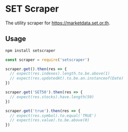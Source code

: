 # SET Scraper

The utility scraper for https://marketdata.set.or.th.

## Usage

```bash
npm install setscraper
```

```javascript
const scraper = require('setscraper')

scraper.get().then(res => {
  // expect(res.indexes).length.to.be.above(1)
  // expect(res.updatedAt).to.be.an.instanceof(Date)
})

scraper.get('SET50').then(res => {
  // expect(res.stocks).have.length(50)
})

scraper.get('true').then(res => {
  // expect(res.symbol).to.equal('TRUE')
  // expect(res.value).to.be.above(0)
})
```
